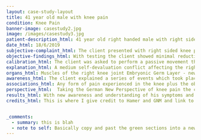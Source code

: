 ```yaml
---
layout: case-study-layout
title: 41 year old male with knee pain
condition: Knee Pain
banner-image: casestudy2.jpg
image: /images/casestudy3.jpg
patient-description_html: 41 year old right handed male with right sided knee pain. Physically fit other than the symptoms he is experiencing.
date_html: 18/6/2019
subjective-complaint_html: The client presented with right sided knee pain 2/10 in intensity. The client revealed that he had an injury sometime previously (approximately 9 months) but the knee pain was not progressing and healing despite a comprehensive rehabilitation program.
objective-findings_html: With testing the client showed minimal reductions in flexion and extension. All muscle tests around the knee joint were unremarkable. All knee orthopaedic tests including; Mcmurray's, A-P draw, P-A draw and stability tests were negative.
calibration_html: The client was asked to perform a passive movement that elicited the discomfort he was experiencing. In this instance, it was performing a squat position. This position reproduced the pain (2/10)  and he also felt ‘tightness’ sensation in the anterior aspect of his knee.
explanation_html: A medium self-devaluation conflict affecting the right knee ‘there is something wrong with my knee’. The client is currently in a ‘hanging healing’, it is important to bring awareness to the original conflict as well as identify and remove any tracks.
organs_html: Muscles of the right knee joint Embryonic Germ Layer - new mesoderm Brain Control Center - Cerebral medulla.
awareness_html: The client explained a series of events which took place 1 year previously. While surfing the client had an accident where the board hit the medial aspect of his knee with some force. After the initial pain subsided he continued surfing that day with minimal disruption. <br> <br> The following day he noticed that he was in pain after the accident. Following the injury, each time we went surfing he noticed that the pain would return post surf walking out of the water on the sand. This prompted him to get some further investigation as to the cause of the knee pain. <br> <br>Getting an MRI revealed a partial tear of the ACL, damage to the meniscus and a strain of the medial collateral ligament <strong> (His DHS)</strong>. He reported this scan proved to be quite a shock, as he initially did not think the injury was as bad as the scan suggested. His thoughts were confirmed when he showed the scans to a medical friend who told him his knee was ‘screwed’. <br> <br> From this he determined that the only way to have a well functioning knee again would be to have it surgically repaired. However, 3 separate medicos suggested he resolve the problem with a conservative approach. Although he progressed well through rehab and established good stability and strength within the knee he ‘never trusted it’ as he knew underneath there were tears and ruptures.<br> <br> Since the diagnosis the patient had a self imposed ban on surfing to prevent further damage “I can not surf”. This feeling of ‘not being able to surf’ in combination with ‘there is something wrong with my knee’ proved to be a challenging situation to seeing a full resolution. <br> <br>Any form of pain experienced in the knee plus the obsessive desire to rehabilitate his knee proved to be a strong track to reaffirm the conflict of there is ‘something wrong with my knee’.
associations_html: Any form of pain experienced in the knee plus the obsessive desire to rehabilitate his knee in order to 'fix it' proved to be a strong track to reaffirm the conflict of there is ‘something wrong with my knee’.
perspective_html:  Taking the German New Perspective of knee pain the client was able to see his symptoms in a new light. He also told of his new perspective on his knee pain, knowing that his thoughts around having ‘something wrong with his knee’ were actually contributing to his delayed healing. His new perspective was a welcome relief as he knew that his knee was ok and in fact healing well.
results_html: With new awareness and understanding of his symptoms and the original conflict, the client noticed an immediate improvement in pain levels and range of motion (0/10). The ‘tightness’ the patient initially experienced has gone. After discussing the conflict the patient noticed ‘clicking’ in his knee as he performed the calibration squat test. Something that was unusual for him. The patient also needed to urinate immediately after the session. <br><br> A follow up one week later revealed the client was doing very well, he had minimal pain since our session and if he did, he was not worried about it. He was also excited to reveal that he had got back in the water and was surfing again. Surfing for the first time was a great relief for him.
credits_html: This is where I give credit to Hamer and GNM and link to the website.


_comments:
  - summary: this is blah
  - note to self: Basically copy and past the green sections into a new .md file for each new case study and fill in the blanks.
---
```

